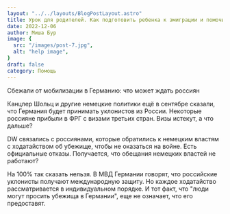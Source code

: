 ```yaml
---
layout: "../../layouts/BlogPostLayout.astro"
title: Урок для родителей. Как подготовить ребенка к эмиграции и помочь освоиться в другой стране
date: 2022-12-06
author: Миша Бур
image: {
  src: "/images/post-7.jpg",
  alt: "help image",
}
draft: false
category: Помощь
---
```


Сбежали от мобилизации в Германию: что может ждать россиян 

Канцлер Шольц и другие немецкие политики ещё в сентябре сказали, что Германия будет принимать уклонистов из России. Некоторые россияне прибыли в ФРГ с визами третьих стран. Визы истекут, а что дальше? 

DW связались с россиянами, которые обратились к немецким властям с ходатайством об убежище, чтобы не оказаться на войне. Есть официальные отказы. Получается, что обещания немецких властей не работают? 

На 100% так сказать нельзя. В МВД Германии говорят, что российские уклонисты получают международную защиту. Но каждое ходатайство рассматривается в индивидуальном порядке. И тот факт, что "люди могут просить убежища в Германии", еще не означает, что его предоставят.

